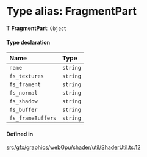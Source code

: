 # Type alias: FragmentPart

Ƭ **FragmentPart**: `Object`

#### Type declaration

| Name | Type |
| :------ | :------ |
| `name` | `string` |
| `fs_textures` | `string` |
| `fs_frament` | `string` |
| `fs_normal` | `string` |
| `fs_shadow` | `string` |
| `fs_buffer` | `string` |
| `fs_frameBuffers` | `string` |

#### Defined in

[src/gfx/graphics/webGpu/shader/util/ShaderUtil.ts:12](https://github.com/Orillusion/orillusion/blob/main/src/gfx/graphics/webGpu/shader/util/ShaderUtil.ts#L12)
